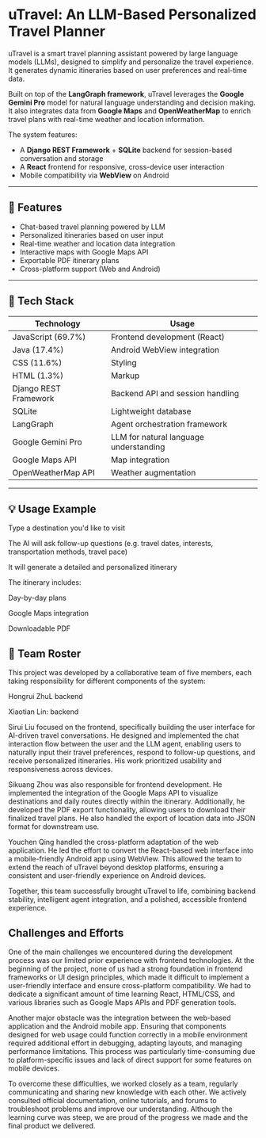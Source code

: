 # uTravel: An LLM-Based Personalized Travel Planner

uTravel is a smart travel planning assistant powered by large language models (LLMs), designed to simplify and personalize the travel experience. It generates dynamic itineraries based on user preferences and real-time data.

Built on top of the **LangGraph framework**, uTravel leverages the **Google Gemini Pro** model for natural language understanding and decision making. It also integrates data from **Google Maps** and **OpenWeatherMap** to enrich travel plans with real-time weather and location information.

The system features:
- A **Django REST Framework** + **SQLite** backend for session-based conversation and storage
- A **React** frontend for responsive, cross-device user interaction
- Mobile compatibility via **WebView** on Android

---

## 🌟 Features

- Chat-based travel planning powered by LLM
- Personalized itineraries based on user input
- Real-time weather and location data integration
- Interactive maps with Google Maps API
- Exportable PDF itinerary plans
- Cross-platform support (Web and Android)

---

## 🧰 Tech Stack

| Technology        | Usage                          |
|------------------|---------------------------------|
| JavaScript (69.7%) | Frontend development (React)   |
| Java (17.4%)       | Android WebView integration     |
| CSS (11.6%)        | Styling                         |
| HTML (1.3%)        | Markup                         |
| Django REST Framework | Backend API and session handling |
| SQLite             | Lightweight database            |
| LangGraph          | Agent orchestration framework   |
| Google Gemini Pro  | LLM for natural language understanding |
| Google Maps API    | Map integration                 |
| OpenWeatherMap API | Weather augmentation            |

---

## 💡 Usage Example
Type a destination you'd like to visit

The AI will ask follow-up questions (e.g. travel dates, interests, transportation methods, travel pace)

It will generate a detailed and personalized itinerary

The itinerary includes:

Day-by-day plans

Google Maps integration

Downloadable PDF

## 👥 Team Roster
This project was developed by a collaborative team of five members, each taking responsibility for different components of the system:

Hongrui ZhuL backend

Xiaotian Lin: backend

Sirui Liu focused on the frontend, specifically building the user interface for AI-driven travel conversations. He designed and implemented the chat interaction flow between the user and the LLM agent, enabling users to naturally input their travel preferences, respond to follow-up questions, and receive personalized itineraries. His work prioritized usability and responsiveness across devices.

Sikuang Zhou was also responsible for frontend development. He implemented the integration of the Google Maps API to visualize destinations and daily routes directly within the itinerary. Additionally, he developed the PDF export functionality, allowing users to download their finalized travel plans. He also handled the export of location data into JSON format for downstream use.

Youchen Qing handled the cross-platform adaptation of the web application. He led the effort to convert the React-based web interface into a mobile-friendly Android app using WebView. This allowed the team to extend the reach of uTravel beyond desktop platforms, ensuring a consistent and user-friendly experience on Android devices.

Together, this team successfully brought uTravel to life, combining backend stability, intelligent agent integration, and a polished, accessible frontend experience.

## Challenges and Efforts

One of the main challenges we encountered during the development process was our limited prior experience with frontend technologies. At the beginning of the project, none of us had a strong foundation in frontend frameworks or UI design principles, which made it difficult to implement a user-friendly interface and ensure cross-platform compatibility. We had to dedicate a significant amount of time learning React, HTML/CSS, and various libraries such as Google Maps APIs and PDF generation tools.

Another major obstacle was the integration between the web-based application and the Android mobile app. Ensuring that components designed for web usage could function correctly in a mobile environment required additional effort in debugging, adapting layouts, and managing performance limitations. This process was particularly time-consuming due to platform-specific issues and lack of direct support for some features on mobile devices.

To overcome these difficulties, we worked closely as a team, regularly communicating and sharing new knowledge with each other. We actively consulted official documentation, online tutorials, and forums to troubleshoot problems and improve our understanding. Although the learning curve was steep, we are proud of the progress we made and the final product we delivered.
